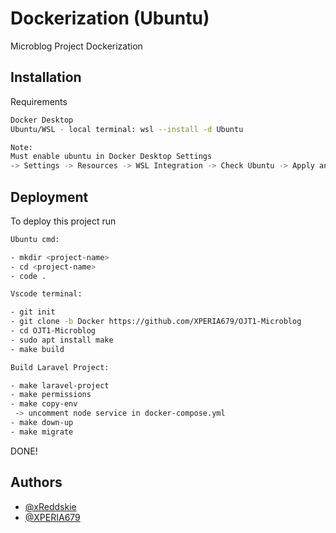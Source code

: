 
# Dockerization (Ubuntu)

Microblog Project Dockerization


## Installation

Requirements

```bash
Docker Desktop
Ubuntu/WSL - local terminal: wsl --install -d Ubuntu

Note:
Must enable ubuntu in Docker Desktop Settings
-> Settings -> Resources -> WSL Integration -> Check Ubuntu -> Apply and Restart

```
    
## Deployment

To deploy this project run
```bash
Ubuntu cmd:

- mkdir <project-name>
- cd <project-name>
- code .
```
```bash
Vscode terminal:

- git init
- git clone -b Docker https://github.com/XPERIA679/OJT1-Microblog
- cd OJT1-Microblog
- sudo apt install make
- make build 
```
```bash
Build Laravel Project:

- make laravel-project
- make permissions
- make copy-env
 -> uncomment node service in docker-compose.yml
- make down-up
- make migrate
```
DONE!
## Authors

- [@xReddskie](https://www.github.com/xReddskie)
- [@XPERIA679](https://www.github.com/XPERIA679)

